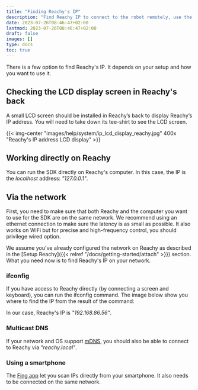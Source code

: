 ```yaml
---
title: "Finding Reachy's IP"
description: "Find Reachy IP to connect to the robot remotely, use the SDK or the teleoperation app."
date: 2023-07-26T08:46:47+02:00
lastmod: 2023-07-26T08:46:47+02:00
draft: false
images: []
type: docs
toc: true
---
```


There is a few option to find Reachy's IP. It depends on your setup and how you want to use it.

## Checking the LCD display screen in Reachy's back

A small LCD screen should be installed in Reachy’s back to display Reachy’s IP address. You will need to take down its tee-shirt to see the LCD screen.

{{< img-center "images/help/system/ip_lcd_display_reachy.jpg" 400x "Reachy's IP address LCD display" >}}

## Working directly on Reachy

You can run the SDK directly on Reachy's computer. In this case, the IP is the *localhost* address: *"127.0.0.1"*. 

## Via the network

First, you need to make sure that both Reachy and the computer you want to use for the SDK are on the same network. We recommend using an ethernet connection to make sure the latency is as small as possible. It also works on WiFi but for precise and high-frequency control, you should privilege wired option.

We assume you've already configured the network on Reachy as described in the [Setup Reachy]({{< relref "/docs/getting-started/attach" >}}) section. What you need now is to find Reachy's IP on your network.

### ifconfig

If you have access to Reachy directly (by connecting a screen and keyboard), you can run the ifconfig command. The image below show you where to find the IP from the result of the command:

In our case, Reachy's IP is *"192.168.86.56"*.

### Multicast DNS

If your network and OS support [mDNS](https://en.wikipedia.org/wiki/Multicast_DNS), you should also be able to connect to Reachy via *"reachy.local"*. 


### Using a smartphone

The [Fing app](https://www.fing.com/products/fing-app) let you scan IPs directly from your smartphone. It also needs to be connected on the same network.

